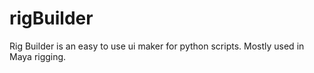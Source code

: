 # rigBuilder
Rig Builder is an easy to use ui maker for python scripts. Mostly used in Maya rigging.
